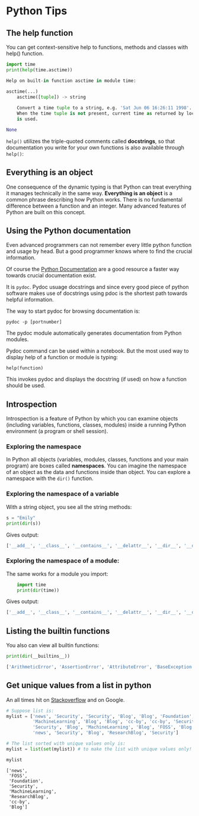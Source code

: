 # Python Tips

## The help function

You can get context-sensitive help to functions, methods and classes with help() function.

```python
import time
print(help(time.asctime))

Help on built-in function asctime in module time:

asctime(...)
    asctime([tuple]) -> string
    
    Convert a time tuple to a string, e.g. 'Sat Jun 06 16:26:11 1998'.
    When the time tuple is not present, current time as returned by localtime()
    is used.

None
```


`help()` utilizes the triple-quoted comments called **docstrings**, so that documentation you write for your own functions is also available through `help()`:


## Everything is an object

One consequence of the dynamic typing is that Python can treat everything it manages technically in the same way. **Everything is an object** is a common phrase describing how Python works. There is no fundamental difference between a function and an integer. Many advanced features of Python are built on this concept.


## Using the Python documentation

Even advanced programmers can not remember every little python function and usage by head. But a good programmer knows where to find the crucial information.

Of course the [Python Documentation](https://python.docs.org) are a good resource a faster way towards crucial documentation exist. 

It is `pydoc`. Pydoc usuage docstrings and since every good piece of python software makes use of docstrings using pdoc is the shortest path towards helpful information. 

The way to start pydoc for browsing documentation is:
```
pydoc -p [portnumber]

```
The pydoc module automatically generates documentation from Python modules. 

Pydoc command can be used within a notebook. But the most used way to display help of a function or module is typing:
```
help(function)
```
This invokes pydoc and displays the docstring (if used) on how a function should be used.



## Introspection

Introspection is a feature of Python by which you can examine objects (including variables, functions, classes, modules) inside a running Python environment (a program or shell session).

### Exploring the namespace

In Python all objects (variables, modules, classes, functions and your main program) are boxes called **namespaces**. You can imagine the namespace of an object as the data and functions inside than object. You can explore a namespace with the `dir()` function.

### Exploring the namespace of a variable

With a string object, you see all the string methods:

```python
s = "Emily"
print(dir(s))
```

Gives output:
```python
['__add__', '__class__', '__contains__', '__delattr__', '__dir__', '__doc__', '__eq__', '__format__', '__ge__', '__getattribute__', '__getitem__', '__getnewargs__', '__gt__', '__hash__', '__init__', '__init_subclass__', '__iter__', '__le__', '__len__', '__lt__', '__mod__', '__mul__', '__ne__', '__new__', '__reduce__', '__reduce_ex__', '__repr__', '__rmod__', '__rmul__', '__setattr__', '__sizeof__', '__str__', '__subclasshook__', 'capitalize', 'casefold', 'center', 'count', 'encode', 'endswith', 'expandtabs', 'find', 'format', 'format_map', 'index', 'isalnum', 'isalpha', 'isascii', 'isdecimal', 'isdigit', 'isidentifier', 'islower', 'isnumeric', 'isprintable', 'isspace', 'istitle', 'isupper', 'join', 'ljust', 'lower', 'lstrip', 'maketrans', 'partition', 'replace', 'rfind', 'rindex', 'rjust', 'rpartition', 'rsplit', 'rstrip', 'split', 'splitlines', 'startswith', 'strip', 'swapcase', 'title', 'translate', 'upper', 'zfill']
```

### Exploring the namespace of a module:

The same works for a module you import:
```python
    import time
    print(dir(time))
```
Gives output:

```python
['__add__', '__class__', '__contains__', '__delattr__', '__dir__', '__doc__', '__eq__', '__format__', '__ge__', '__getattribute__', '__getitem__', '__getnewargs__', '__gt__', '__hash__', '__init__', '__init_subclass__', '__iter__', '__le__', '__len__', '__lt__', '__mod__', '__mul__', '__ne__', '__new__', '__reduce__', '__reduce_ex__', '__repr__', '__rmod__', '__rmul__', '__setattr__', '__sizeof__', '__str__', '__subclasshook__', 'capitalize', 'casefold', 'center', 'count', 'encode', 'endswith', 'expandtabs', 'find', 'format', 'format_map', 'index', 'isalnum', 'isalpha', 'isascii', 'isdecimal', 'isdigit', 'isidentifier', 'islower', 'isnumeric', 'isprintable', 'isspace', 'istitle', 'isupper', 'join', 'ljust', 'lower', 'lstrip', 'maketrans', 'partition', 'replace', 'rfind', 'rindex', 'rjust', 'rpartition', 'rsplit', 'rstrip', 'split', 'splitlines', 'startswith', 'strip', 'swapcase', 'title', 'translate', 'upper', 'zfill']
```

## Listing the builtin functions

You also can view all builtin functions:

```python
print(dir(__builtins__))

['ArithmeticError', 'AssertionError', 'AttributeError', 'BaseException', 'BlockingIOError', 'BrokenPipeError', 'BufferError', 'BytesWarning', 'ChildProcessError', 'ConnectionAbortedError', 'ConnectionError', 'ConnectionRefusedError', 'ConnectionResetError', 'DeprecationWarning', 'EOFError', 'Ellipsis', 'EnvironmentError', 'Exception', 'False', 'FileExistsError', 'FileNotFoundError', 'FloatingPointError', 'FutureWarning', 'GeneratorExit', 'IOError', 'ImportError', 'ImportWarning', 'IndentationError', 'IndexError', 'InterruptedError', 'IsADirectoryError', 'KeyError', 'KeyboardInterrupt', 'LookupError', 'MemoryError', 'ModuleNotFoundError', 'NameError', 'None', 'NotADirectoryError', 'NotImplemented', 'NotImplementedError', 'OSError', 'OverflowError', 'PendingDeprecationWarning', 'PermissionError', 'ProcessLookupError', 'RecursionError', 'ReferenceError', 'ResourceWarning', 'RuntimeError', 'RuntimeWarning', 'StopAsyncIteration', 'StopIteration', 'SyntaxError', 'SyntaxWarning', 'SystemError', 'SystemExit', 'TabError', 'TimeoutError', 'True', 'TypeError', 'UnboundLocalError', 'UnicodeDecodeError', 'UnicodeEncodeError', 'UnicodeError', 'UnicodeTranslateError', 'UnicodeWarning', 'UserWarning', 'ValueError', 'Warning', 'ZeroDivisionError', '__IPYTHON__', '__build_class__', '__debug__', '__doc__', '__import__', '__loader__', '__name__', '__package__', '__spec__', 'abs', 'all', 'any', 'ascii', 'bin', 'bool', 'breakpoint', 'bytearray', 'bytes', 'callable', 'chr', 'classmethod', 'compile', 'complex', 'copyright', 'credits', 'delattr', 'dict', 'dir', 'display', 'divmod', 'enumerate', 'eval', 'exec', 'execfile', 'filter', 'float', 'format', 'frozenset', 'get_ipython', 'getattr', 'globals', 'hasattr', 'hash', 'help', 'hex', 'id', 'input', 'int', 'isinstance', 'issubclass', 'iter', 'len', 'license', 'list', 'locals', 'map', 'max', 'memoryview', 'min', 'next', 'object', 'oct', 'open', 'ord', 'pow', 'print', 'property', 'range', 'repr', 'reversed', 'round', 'runfile', 'set', 'setattr', 'slice', 'sorted', 'staticmethod', 'str', 'sum', 'super', 'tuple', 'type', 'vars', 'zip']

```



## Get unique values from a list in python 

An all times hit on [Stackoverflow](https://stackoverflow.com/questions/12897374/get-unique-values-from-a-list-in-python) and on Google.




```python
# Suppose list is:
mylist = ['news', 'Security', 'Security', 'Blog', 'Blog', 'Foundation', 
          'MachineLearning', 'Blog', 'Blog', 'cc-by', 'cc-by', 'Security', 'Foundation', 
          'Security', 'Blog', 'MachineLearning', 'Blog', 'FOSS', 'Blog', 'FOSS', 'Blog', 'MachineLearning', 'Blog', 'Security', 'Foundation', 'Security', 
          'news', 'Security', 'Blog', 'ResearchBlog', 'Security']
```


```python
# The list sorted with unique values only is:
mylist = list(set(mylist)) # to make the list with unique values only!
```


```python
mylist
```




    ['news',
     'FOSS',
     'Foundation',
     'Security',
     'MachineLearning',
     'ResearchBlog',
     'cc-by',
     'Blog']


